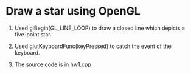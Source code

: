Draw a star using OpenGL
=======

1. Used glBegin(GL_LINE_LOOP) to draw a closed line which depicts a five-point star.

2. Used glutKeyboardFunc(keyPressed) to catch the event of the keyboard.

3. The source code is in hw1.cpp

